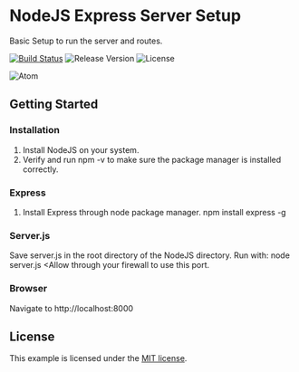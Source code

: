 # NodeJS Express Server Setup
Basic Setup to run the server and routes.

[![Build Status](https://travis-ci.org/stevenbenner/jquery-powertip.svg?branch=master)](https://travis-ci.org/stevenbenner/jquery-powertip)
![Release Version](http://img.shields.io/github/release/stevenbenner/jquery-powertip.svg)
![License](https://img.shields.io/packagist/l/doctrine/orm.svg)

![Atom](https://raw.githubusercontent.com/planlodge/NodeJS-Express-Server-Setup/master/demo/recording.gif)

## Getting Started

### Installation
1. Install NodeJS on your system.
2. Verify and run npm -v to make sure the package manager is installed correctly.

### Express
1. Install Express through node package manager.
    npm install express -g

### Server.js
Save server.js in the root directory of the NodeJS directory.
Run with:
  node server.js
<Allow through your firewall to use this port.

### Browser
Navigate to http://localhost:8000 

 
## License

This example is licensed under the [MIT license](http://opensource.org/licenses/MIT).
